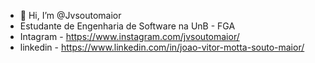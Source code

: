 - 👋 Hi, I’m @Jvsoutomaior
- Estudante de Engenharia de Software na UnB - FGA
- Intagram - https://www.instagram.com/jvsoutomaior/
- linkedin - https://www.linkedin.com/in/joao-vitor-motta-souto-maior/


<!---
- 👀 I’m interested in ... 
- 🌱 I’m currently learning ... Java
- 💞️ I’m looking to collaborate on ...
- 📫 How to reach me ... 
Jvsoutomaior/Jvsoutomaior is a ✨ special ✨ repository because its `README.md` (this file) appears on your GitHub profile.
You can click the Preview link to take a look at your changes.
--->
